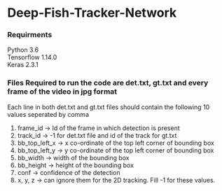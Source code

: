 # Deep-Fish-Tracker-Network

### Requirments

Python 3.6  
Tensorflow 1.14.0  
Keras 2.3.1  

### Files Required to run the code are det.txt, gt.txt and every frame of the video in jpg format

Each line in both det.txt and gt.txt files should contain the following 10 values seperated by comma

1. frame_id -> Id of the frame in which detection is present
2. track_id -> -1 for det.txt file and id of the track for gt.txt
3. bb_top_left_x -> x co-ordinate of the top left corner of bounding box
4. bb_top_left_y -> y co-ordinate of the top left corner of bounding box
5. bb_width -> width of the bounding box
6. bb_height -> height of the bounding box
7. conf -> confidence of the detection 
8. x, y, z -> can ignore them for the 2D tracking. Fill -1 for these values.

